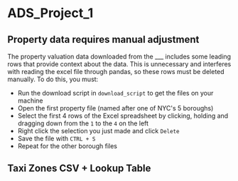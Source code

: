 # ADS_Project_1

## Property data requires manual adjustment
The property valuation data downloaded from the ___ includes some leading rows that provide context about the data. This is unnecessary and interferes with reading the excel file through pandas, so these rows must be deleted manually. To do this, you must:
- Run the download script in `download_script` to get the files on your machine
- Open the first property file (named after one of NYC's 5 boroughs)
- Select the first 4 rows of the Excel spreadsheet by clicking, holding and dragging down from the `1` to the `4` on the left
- Right click the selection you just made and click `Delete`
- Save the file with `CTRL + S`
- Repeat for the other borough files


## Taxi Zones CSV + Lookup Table
